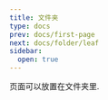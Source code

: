 ```yaml
---
title: 文件夹
type: docs
prev: docs/first-page
next: docs/folder/leaf
sidebar:
  open: true
---
```


页面可以放置在文件夹里.
